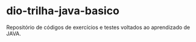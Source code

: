 # dio-trilha-java-basico

Repositório de códigos de exercícios e testes voltados ao aprendizado de JAVA. 